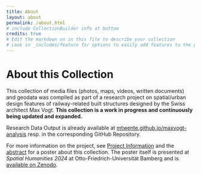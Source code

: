 ```yaml
---
title: About
layout: about
permalink: /about.html
# include CollectionBuilder info at bottom
credits: true
# Edit the markdown on in this file to describe your collection
# Look in _includes/feature for options to easily add features to the page
---
```


# About this Collection

This collection of media files (photos, maps, videos, written documents) and geodata was compiled as part of a research project on spatial/urban design features of railway-related built structures designed by the Swiss architect Max Vogt. **This collection is a work in progress and continuously being updated and expanded.**

Research Data Output is already available at [mtwente.github.io/maxvogt-analysis](https://mtwente.github.io/maxvogt-analysis/) resp. in the corresponding GitHub Repository.

For more information on the project, see [Project Information](https://mtwente.github.io/maxvogt-analysis/docs/about.html) and the [abstract](https://mtwente.github.io/maxvogt-analysis/docs/abstract.html) for a poster about this collection. The poster itself is presented at *Spatial Humanities 2024* at Otto-Friedrich-Universität Bamberg and is [available on Zenodo](https://doi.org/10.5281/zenodo.13837394).